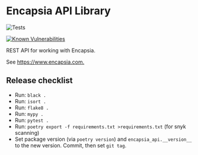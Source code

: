 # Encapsia API Library

![Tests](https://github.com/tcorbettclark/encapsia-api/workflows/Tests/badge.svg)

[![Known Vulnerabilities](https://snyk.io/test/github/tcorbettclark/encapsia-api/badge.svg?targetFile=requirements.txt)](https://snyk.io/test/github/tcorbettclark/encapsia-api?targetFile=requirements.txt)

REST API for working with Encapsia.

See <https://www.encapsia.com.>

## Release checklist

* Run: `black .`
* Run: `isort .`
* Run: `flake8 .`
* Run: `mypy .`
* Run: `pytest .`
* Run: `poetry export -f requirements.txt >requirements.txt` (for snyk scanning)
* Set package version (via `poetry version`) and `encapsia_api.__version__` to the new version. Commit, then set `git tag`.